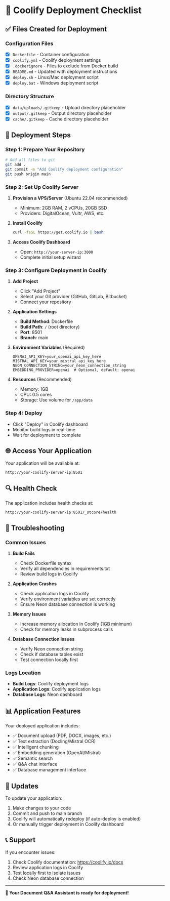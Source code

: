 # 🚀 Coolify Deployment Checklist

## ✅ Files Created for Deployment

### Configuration Files
- [x] `Dockerfile` - Container configuration
- [x] `coolify.yml` - Coolify deployment settings
- [x] `.dockerignore` - Files to exclude from Docker build
- [x] `README.md` - Updated with deployment instructions
- [x] `deploy.sh` - Linux/Mac deployment script
- [x] `deploy.bat` - Windows deployment script

### Directory Structure
- [x] `data/uploads/.gitkeep` - Upload directory placeholder
- [x] `output/.gitkeep` - Output directory placeholder
- [x] `cache/.gitkeep` - Cache directory placeholder

## 🔧 Deployment Steps

### Step 1: Prepare Your Repository
```bash
# Add all files to git
git add .
git commit -m "Add Coolify deployment configuration"
git push origin main
```

### Step 2: Set Up Coolify Server
1. **Provision a VPS/Server** (Ubuntu 22.04 recommended)
   - Minimum: 2GB RAM, 2 vCPUs, 20GB SSD
   - Providers: DigitalOcean, Vultr, AWS, etc.

2. **Install Coolify**
   ```bash
   curl -fsSL https://get.coolify.io | bash
   ```

3. **Access Coolify Dashboard**
   - Open: `http://your-server-ip:3000`
   - Complete initial setup wizard

### Step 3: Configure Deployment in Coolify

1. **Add Project**
   - Click "Add Project"
   - Select your Git provider (GitHub, GitLab, Bitbucket)
   - Connect your repository

2. **Application Settings**
   - **Build Method**: Dockerfile
   - **Build Path**: `/` (root directory)
   - **Port**: 8501
   - **Branch**: main

3. **Environment Variables** (Required)
   ```
   OPENAI_API_KEY=your_openai_api_key_here
   MISTRAL_API_KEY=your_mistral_api_key_here
   NEON_CONNECTION_STRING=your_neon_connection_string
   EMBEDDING_PROVIDER=openai  # Optional, default: openai
   ```

4. **Resources** (Recommended)
   - Memory: 1GB
   - CPU: 0.5 cores
   - Storage: Use volume for `/app/data`

### Step 4: Deploy
- Click "Deploy" in Coolify dashboard
- Monitor build logs in real-time
- Wait for deployment to complete

## 🌐 Access Your Application

Your application will be available at:
```
http://your-coolify-server-ip:8501
```

## 🔍 Health Check

The application includes health checks at:
```
http://your-coolify-server-ip:8501/_stcore/health
```

## 🐛 Troubleshooting

### Common Issues

1. **Build Fails**
   - Check Dockerfile syntax
   - Verify all dependencies in requirements.txt
   - Review build logs in Coolify

2. **Application Crashes**
   - Check application logs in Coolify
   - Verify environment variables are set correctly
   - Ensure Neon database connection is working

3. **Memory Issues**
   - Increase memory allocation in Coolify (1GB minimum)
   - Check for memory leaks in subprocess calls

4. **Database Connection Issues**
   - Verify Neon connection string
   - Check if database tables exist
   - Test connection locally first

### Logs Location
- **Build Logs**: Coolify deployment logs
- **Application Logs**: Coolify application logs
- **Database Logs**: Neon dashboard

## 📊 Application Features

Your deployed application includes:
- ✅ Document upload (PDF, DOCX, images, etc.)
- ✅ Text extraction (Docling/Mistral OCR)
- ✅ Intelligent chunking
- ✅ Embedding generation (OpenAI/Mistral)
- ✅ Semantic search
- ✅ Q&A chat interface
- ✅ Database management interface

## 🔄 Updates

To update your application:
1. Make changes to your code
2. Commit and push to main branch
3. Coolify will automatically redeploy (if auto-deploy is enabled)
4. Or manually trigger deployment in Coolify dashboard

## 📞 Support

If you encounter issues:
1. Check Coolify documentation: https://coolify.io/docs
2. Review application logs in Coolify
3. Test locally first to isolate issues
4. Check Neon database connection

---
**🎉 Your Document Q&A Assistant is ready for deployment!**